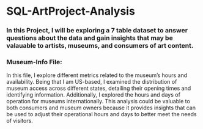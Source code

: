 # SQL-ArtProject-Analysis


### In this Project, I will be exploring a 7 table dataset to answer questions about the data and gain insights that may be valauable to artists, museums, and consumers of art content.


### Museum-Info File:
In this file, I explore different metrics related to the museum’s hours and availability. Being that I am US-based, I examined the distribution of museum access across different states, detailing their opening times and identifying information. Additionally, I explored the hours and days of operation for museums internationally. This analysis could be valuable to both consumers and museum owners because it provides insights that can be used to adjust their operational hours and days to better meet the needs of visitors.
